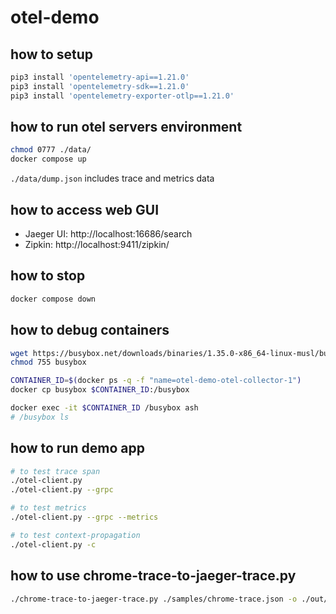 # otel-demo

## how to setup
``` bash
pip3 install 'opentelemetry-api==1.21.0'
pip3 install 'opentelemetry-sdk==1.21.0'
pip3 install 'opentelemetry-exporter-otlp==1.21.0'
```

## how to run otel servers environment
``` bash
chmod 0777 ./data/
docker compose up
```

`./data/dump.json` includes trace and metrics data

## how to access web GUI
* Jaeger UI: http://localhost:16686/search
* Zipkin: http://localhost:9411/zipkin/

## how to stop
``` bash
docker compose down
```

## how to debug containers
``` bash
wget https://busybox.net/downloads/binaries/1.35.0-x86_64-linux-musl/busybox
chmod 755 busybox

CONTAINER_ID=$(docker ps -q -f "name=otel-demo-otel-collector-1")
docker cp busybox $CONTAINER_ID:/busybox

docker exec -it $CONTAINER_ID /busybox ash
# /busybox ls
```

## how to run demo app
``` bash
# to test trace span
./otel-client.py
./otel-client.py --grpc

# to test metrics
./otel-client.py --grpc --metrics

# to test context-propagation
./otel-client.py -c
```

## how to use chrome-trace-to-jaeger-trace.py
``` bash
./chrome-trace-to-jaeger-trace.py ./samples/chrome-trace.json -o ./out/jaeger-trace.json
```
